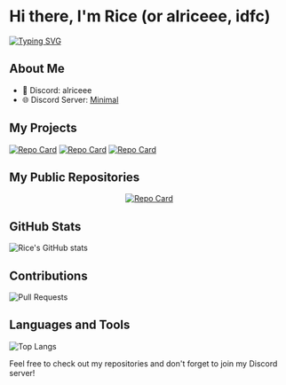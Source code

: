 # Hi there, I'm Rice (or alriceee, idfc)

[![Typing SVG](https://readme-typing-svg.herokuapp.com?font=Fira+Code&pause=1000&width=435&lines=developer%2C+thats+all+you+need+to+know;Discord+bot+enthusiast;Always+learning+new+things)](https://git.io/typing-svg)

## About Me
- 👤 Discord: alriceee
- 🌐 Discord Server: [Minimal](https://discord.gg/minimal)

## My Projects
[![Repo Card](https://github-readme-stats.vercel.app/api/pin/?username=alriceeeee&repo=minimal-bot&theme=dark)](https://github.com/alriceeeee/minimal-bot)
[![Repo Card](https://github-readme-stats.vercel.app/api/pin/?username=alriceeeee&repo=minimal-website&theme=dark)](https://github.com/alriceeeee/minimal-website)
[![Repo Card](https://github-readme-stats.vercel.app/api/pin/?username=alriceeeee&repo=alriceeeee&theme=dark)](https://github.com/alriceeeee/alriceeeee)

## My Public Repositories
<div align="center">
  
[![Repo Card](https://github-readme-stats.vercel.app/api/pin/?username=alriceeeee&repo=REPO_NAME&theme=dark)](https://github.com/alriceeeee/REPO_NAME)

</div>

## GitHub Stats
![Rice's GitHub stats](https://github-readme-stats.vercel.app/api?username=alriceeeee&show_icons=true&theme=radical)

## Contributions
![Pull Requests](https://img.shields.io/github/issues-pr/alriceeeee/alriceeeee?style=for-the-badge)

## Languages and Tools
![Top Langs](https://github-readme-stats.vercel.app/api/top-langs/?username=alriceeeee&layout=compact&theme=vision-friendly-dark)

Feel free to check out my repositories and don't forget to join my Discord server!
